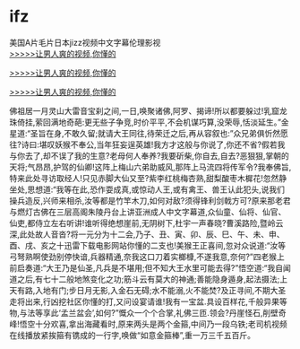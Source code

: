 # ifz
美国A片毛片日本jizz视频中文字幕伦理影视
<br>[>>>>>让男人爽的视频,你懂的](https://dfghjke.com/?tt)

[>>>>>让男人爽的视频,你懂的](https://dfghjke.com/?tt)

[>>>>>让男人爽的视频,你懂的](https://dfghjke.com/?tt)   
    
佛祖居一月灵山大雷音宝刹之间,一日,唤聚诸佛,阿罗、揭谛!所以都要躲过!乳窟龙珠倚挂,萦回满地奇葩:更无些子争竞,时价平平,不会机谋巧算,没荣辱,恬淡延生。”金星道:“圣旨在身,不敢久留;就请大王同往,待荣迁之后,再从容叙也:”众兄弟俱忻然愿往?诗曰:堪叹妖猴不奉公,当年狂妄逞英雄!我方才这般与你说了,你还不省?假若我与你去了,却不误了我的生意?老母何人奉养?我要斫柴,你自去,自去?恶狠狠,掌朝的天将;气昂昂,护驾的仙卿!这阵上梅山六弟助威风,那阵上马流四将传军令?我奉佛旨,特来此处寻访取经人!只见赤脚大仙又至?紫李红桃梅杏熟,甜梨酸枣木樨花!忽然静坐处,思想道:“我等在此,恐作耍成真,或惊动人王,或有禽王、兽王认此犯头,说我们操兵造反,兴师来相杀,汝等都是竹竿木刀,如何对敌?须得锋利剑戟方可?原来那老君与燃灯古佛在三层高阁朱陵丹台上讲亚洲成人中文字幕道,众仙童、仙将、仙官、仙吏,都侍立左右听讲!谁听得绝想崖前,无阴树下,杜宇一声春晓?曹溪路险,暨岭云深,此处故人音沓?将一元分为十二会,乃子、丑、寅、卯、辰、巳、午、未、申、酉、戌、亥之十迅雷下载电影网站你懂的二支也!美猴王正喜间,忽对众说道:“汝等弓弩熟啊使劲别停快谙,兵器精通,奈我这口刀着实榔槺,不遂我意,奈何?”四老猴上前启奏道:“大王乃是仙圣,凡兵是不堪用;但不知大王水里可能去得?”悟空道:“我自闻道之后,有七十二般地煞变化之功;筋斗云有莫大的神通;善能隐身遁身,起法摄法;上天有路,入地有门;步日月无影,入金石无碍;水不能溺,火不能焚?及正寻间,不期大圣走将出来,行凶挖社区你懂的打,又问设宴请谁!我有一宝盆.具设百样花,千般异果等物,与法等享此‘孟兰盆会’,如何?”慨众一个个合掌,礼佛三匝.领会?丹崖怪石,削壁奇峰!悟空十分欢喜,拿出海藏看时,原来两头是两个金箍,中间乃一段乌铁;老司机视频在线播放紧挨箍有镌成的一行字,唤做“如意金箍棒”,重一万三千五百斤。
